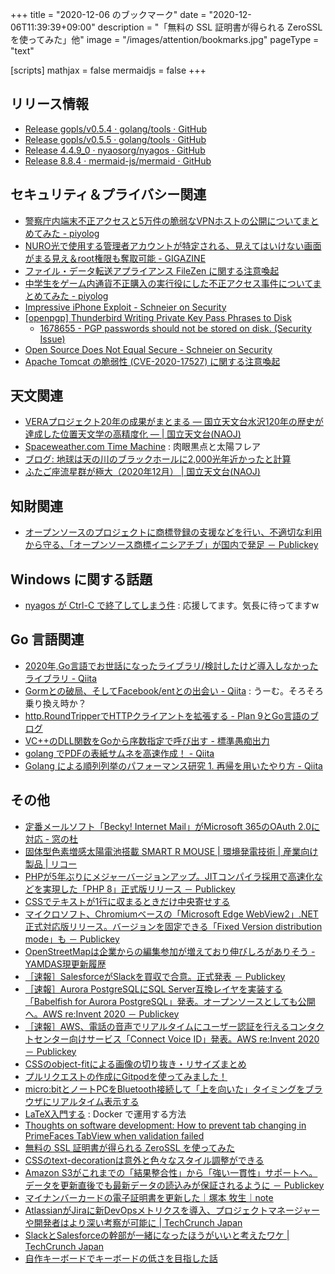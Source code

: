 +++
title = "2020-12-06 のブックマーク"
date =  "2020-12-06T11:39:39+09:00"
description = "「無料の SSL 証明書が得られる ZeroSSL を使ってみた」他"
image = "/images/attention/bookmarks.jpg"
pageType = "text"

[scripts]
  mathjax = false
  mermaidjs = false
+++

## リリース情報

- [Release gopls/v0.5.4 · golang/tools · GitHub](https://github.com/golang/tools/releases/tag/gopls/v0.5.4)
- [Release gopls/v0.5.5 · golang/tools · GitHub](https://github.com/golang/tools/releases/tag/gopls/v0.5.5)
- [Release 4.4.9_0 · nyaosorg/nyagos · GitHub](https://github.com/nyaosorg/nyagos/releases/tag/4.4.9_0)
- [Release 8.8.4 · mermaid-js/mermaid · GitHub](https://github.com/mermaid-js/mermaid/releases/tag/v8.8.4)

## セキュリティ＆プライバシー関連

- [警察庁内端末不正アクセスと5万件の脆弱なVPNホストの公開についてまとめてみた - piyolog](https://piyolog.hatenadiary.jp/entry/2020/11/30/063636)
- [NURO光で使用する管理者アカウントが特定される、見えてはいけない画面がまる見え＆root権限も奪取可能 - GIGAZINE](https://gigazine.net/news/20201128-nuro-onu-vulnerablity/)
- [ファイル・データ転送アプライアンス FileZen に関する注意喚起](https://www.jpcert.or.jp/at/2020/at200044.html)
- [中学生をゲーム内通貨不正購入の実行役にした不正アクセス事件についてまとめてみた - piyolog](https://piyolog.hatenadiary.jp/entry/2020/12/03/065253)
- [Impressive iPhone Exploit - Schneier on Security](https://www.schneier.com/blog/archives/2020/12/impressive-iphone-exploit.html)
- [[openpgp] Thunderbird Writing Private Key Pass Phrases to Disk](https://mailarchive.ietf.org/arch/msg/openpgp/IhrKEQtZDyY5U3wcbV9Nrgoy26Q/)
    - [1678655 - PGP passwords should not be stored on disk. (Security Issue)](https://bugzilla.mozilla.org/show_bug.cgi?id=1678655)
- [Open Source Does Not Equal Secure - Schneier on Security](https://www.schneier.com/blog/archives/2020/12/open-source-does-not-equal-secure.html)
- [Apache Tomcat の脆弱性 (CVE-2020-17527) に関する注意喚起](https://www.jpcert.or.jp/at/2020/at200045.html)

## 天文関連

- [VERAプロジェクト20年の成果がまとまる — 国立天文台水沢120年の歴史が達成した位置天文学の高精度化 — | 国立天文台(NAOJ)](https://www.nao.ac.jp/news/science/2020/20201126-mizusawa.html)
- [Spaceweather.com Time Machine](https://spaceweather.com/archive.php?day=30&month=11&view=1&year=2020) : 肉眼黒点と太陽フレア
- [ブログ: 地球は天の川のブラックホールに2,000光年近かったと計算](https://okuranagaimo.blogspot.com/2020/11/2000.html)
- [ふたご座流星群が極大（2020年12月） | 国立天文台(NAOJ)](https://www.nao.ac.jp/astro/sky/2020/12-topics01.html)

## 知財関連

- [オープンソースのプロジェクトに商標登録の支援などを行い、不適切な利用から守る、「オープンソース商標イニシアチブ」が国内で発足 － Publickey](https://www.publickey1.jp/blog/20/post_279.html)

## Windows に関する話題

- [nyagos が Ctrl-C で終了してしまう件](https://zenn.dev/zetamatta/scraps/93d903e1d1382f) : 応援してます。気長に待ってますw

## Go 言語関連

- [2020年,Go言語でお世話になったライブラリ/検討したけど導入しなかったライブラリ - Qiita](https://qiita.com/NaotoFushimi/items/016ebb9753c202803faf)
- [Gormとの破局、そしてFacebook/entとの出会い - Qiita](https://qiita.com/tomtwinkle/items/f926fdb096d48e12d0ae) : うーむ。そろそろ乗り換え時か？
- [http.RoundTripperでHTTPクライアントを拡張する - Plan 9とGo言語のブログ](https://blog.lufia.org/entry/2018/12/13/000000)
- [VC++のDLL関数をGoから序数指定で呼び出す - 標準愚痴出力](https://zetamatta.hatenablog.com/entry/2020/12/03/193803)
- [golang でPDFの表紙サムネを高速作成！ - Qiita](https://qiita.com/noridas80/items/93677573b9b6ff12f8e2)
- [Golang による順列列挙のパフォーマンス研究 1. 再帰を用いたやり方 - Qiita](https://qiita.com/ikngtty/items/a494ff83f12646dee88f)

## その他

- [定番メールソフト「Becky! Internet Mail」がMicrosoft 365のOAuth 2.0に対応 - 窓の杜](https://forest.watch.impress.co.jp/docs/news/1292074.html)
- [固体型色素増感太陽電池搭載 SMART R MOUSE | 環境発電技術 | 産業向け製品 | リコー](https://industry.ricoh.com/dye-sensitized-solar-cell/mouse)
- [PHPが5年ぶりにメジャーバージョンアップ。JITコンパイラ採用で高速化などを実現した「PHP 8」正式版リリース － Publickey](https://www.publickey1.jp/blog/20/php5jitphp_8.html)
- [CSSでテキストが1行に収まるときだけ中央寄せする](https://zenn.dev/catnose99/articles/c9fdf11b7140fa)
- [マイクロソフト、Chromiumベースの「Microsoft Edge WebView2」.NET正式対応版リリース。バージョンを固定できる「Fixed Version distribution mode」も － Publickey](https://www.publickey1.jp/blog/20/chromiummicrosoft_edge_webview2netfixed_version_distribution_mode.html)
- [OpenStreetMapは企業からの編集参加が増えており伸びしろがありそう - YAMDAS現更新履歴](https://yamdas.hatenablog.com/entry/20201201/openstreetmap)
- [［速報］SalesforceがSlackを買収で合意。正式発表 － Publickey](https://www.publickey1.jp/blog/20/salesforceslack.html)
- [［速報］Aurora PostgreSQLにSQL Server互換レイヤを実装する「Babelfish for Aurora PostgreSQL」発表。オープンソースとしても公開へ。AWS re:Invent 2020 － Publickey](https://www.publickey1.jp/blog/20/aurora_postgresqlsql_serverbabelfish_for_aurora_postgresqlaws_reinvent_2021.html)
- [［速報］AWS、電話の音声でリアルタイムにユーザー認証を行えるコンタクトセンター向けサービス「Connect Voice ID」発表。AWS re:Invent 2020 － Publickey](https://www.publickey1.jp/blog/20/awsconnect_voide_idaws_reinvent_2021.html)
- [CSSのobject-fitによる画像の切り抜き・リサイズまとめ](https://zenn.dev/catnose99/articles/754425d5686b7f593a34)
- [プルリクエストの作成にGitpodを使ってみました！](https://zenn.dev/akiko_pusu/articles/try-gitpod-for-pullrequest)
- [micro:bitとノートPCをBluetooth接続して「上を向いた」タイミングをブラウザにリアルタイム表示する](https://zenn.dev/saba/articles/6a177c00fd0550a2f78f)
- [LaTeX入門する](https://zenn.dev/schktjm/scraps/438de7a9063944) : Docker で運用する方法
- [Thoughts on software development: How to prevent tab changing in PrimeFaces TabView when validation failed](http://ovaraksin.blogspot.com/2013/02/how-to-prevent-tab-changing-in.html)
- [無料の SSL 証明書が得られる ZeroSSL を使ってみた](https://zenn.dev/mattn/articles/b2c4c92c9116b1)
- [CSSのtext-decorationは意外と色々なスタイル調整ができる](https://zenn.dev/catnose99/articles/65c0be4b675330)
- [Amazon S3がこれまでの「結果整合性」から「強い一貫性」サポートへ。データを更新直後でも最新データの読込みが保証されるように － Publickey](https://www.publickey1.jp/blog/20/amazon_s3ga.html)
- [マイナンバーカードの電子証明書を更新した｜塚本 牧生｜note](https://note.com/tsukamoto/n/nff2c9443bb3f)
- [AtlassianがJiraに新DevOpsメトリクスを導入、プロジェクトマネージャーや開発者はより深い考察が可能に  |  TechCrunch Japan](https://techcrunch.com/2020/12/03/atlassian-brings-new-devops-metrics-to-jira/)
- [SlackとSalesforceの幹部が一緒になったほうがいいと考えたワケ  |  TechCrunch Japan](https://techcrunch.com/2020/12/04/why-slack-and-salesforce-execs-think-theyre-better-together/)
- [自作キーボードでキーボードの低さを目指した話](https://zenn.dev/74th/articles/1b1c296eca2e7f)
